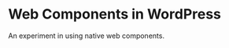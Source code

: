 Web Components in WordPress
===========================

An experiment in using native web components.
